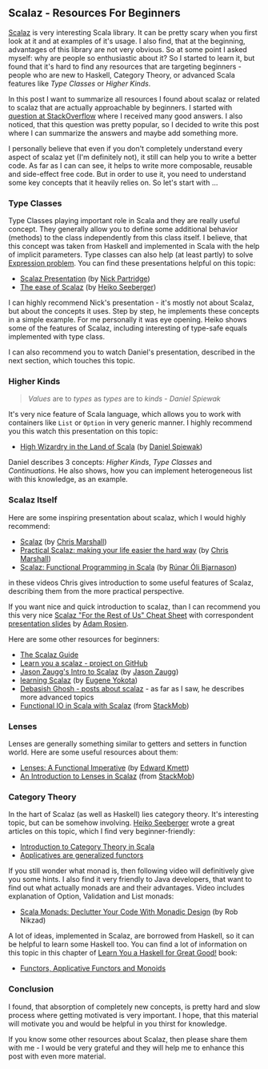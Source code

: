 ## Scalaz - Resources For Beginners

[Scalaz](http://code.google.com/p/scalaz/) is very interesting Scala library. It can be pretty scary when you first look at it and at examples of it's usage. I also find, that at the beginning, advantages of this library are not very obvious. So at some point I asked myself: why are people so enthusiastic about it? So I started to learn it, but found that it's hard to find any resources that are targeting beginners - people who are new to Haskell, Category Theory, or advanced Scala features like *Type Classes* or *Higher Kinds*.

In this post I want to summarize all resources I found about scalaz or related to scalaz that are actually approachable by beginners. I started with [question at StackOverflow](http://stackoverflow.com/questions/4863671/good-scalaz-introduction) where I received many good answers. I also noticed, that this question was pretty popular, so I decided to write this post where I can summarize the answers and maybe add something more.

I personally believe that even if you don't completely understand every aspect of scalaz yet (I'm definitely not), it still can help you to write a better code. As far as I can can see, it helps to write more composable, reusable and side-effect free code. But in order to use it, you need to understand some key concepts that it heavily relies on. So let's start with ...

<!-- more -->

### Type Classes

Type Classes playing important role in Scala and they are really useful concept. They generally allow you to define some additional behavior (methods) to the class independently from this class itself. I believe, that this concept was taken from Haskell and implemented in Scala with the help of implicit parameters. Type classes can also help (at least partly) to solve [Expression problem](http://en.wikipedia.org/wiki/Expression_problem). You can find these presentations helpful on this topic:

* [Scalaz Presentation](http://vimeo.com/10482466) (by [Nick Partridge](https://twitter.com/#!/nkpart))
* [The ease of Scalaz](http://days2011.scala-lang.org/node/138/275) (by [Heiko Seeberger](https://twitter.com/#!/hseeberger))

I can highly recommend Nick's presentation - it's mostly not about Scalaz, but about the concepts it uses. Step by step, he implements these concepts in a simple example. For me personally it was eye opening. Heiko shows some of the features of Scalaz, including interesting of type-safe equals implemented with type class. 

I can also recommend you to watch Daniel's presentation, described in the next section, which touches this topic.

### Higher Kinds

> *Values* are to *types* as *types* are to *kinds* - *Daniel Spiewak*

It's very nice  feature of Scala language, which allows you to work with containers like `List` or `Option` in very generic manner. I highly recommend you this watch this presentation on this topic:

* [High Wizardry in the Land of Scala](http://vimeo.com/28793245) (by [Daniel Spiewak](https://twitter.com/#!/djspiewak))

Daniel describes 3 concepts: *Higher Kinds*, *Type Classes* and *Continuations*. He also shows, how you can implement heterogeneous list with this knowledge, as an example.

### Scalaz Itself

Here are some inspiring presentation about scalaz, which I would highly recommend:

* [Scalaz](http://skillsmatter.com/podcast/scala/scalaz) (by [Chris Marshall](https://twitter.com/#!/oxbow_lakes))
* [Practical Scalaz: making your life easier the hard way](http://skillsmatter.com/podcast/scala/practical-scalaz-2518) (by [Chris Marshall](https://twitter.com/#!/oxbow_lakes))
* [Scalaz: Functional Programming in Scala](http://www.infoq.com/presentations/Scalaz-Functional-Programming-in-Scala) (by [R&uacute;nar &Oacute;li Bjarnason](https://twitter.com/#!/runarorama))

in these videos Chris gives introduction to some useful features of Scalaz, describing them from the more practical perspective. 

If you want nice and quick introduction to scalaz, than I can recommend you this very nice [Scalaz "For the Rest of Us" Cheat Sheet](https://github.com/arosien/scalaz-base-talk-201208/raw/master/scalaz-cheatsheet.pdf) with correspondent [presentation slides](http://arosien.github.com/scalaz-base-talk-201208) by [Adam Rosien](https://twitter.com/arosien).

Here are some other resources for beginners:

* [The Scalaz Guide](http://dnene.bitbucket.org/docs/scalaz-guide/initial.html)
* [Learn you a scalaz - project on GitHub](https://github.com/jrwest/learn_you_a_scalaz)
* [Jason Zaugg's Intro to Scalaz](http://vimeo.com/15264203) (by [Jason Zaugg](https://twitter.com/#!/retronym))
* [learning Scalaz](http://eed3si9n.com/learning-scalaz/) (by [Eugene Yokota](https://twitter.com/eed3si9n))
* [Debasish Ghosh - posts about scalaz](http://debasishg.blogspot.com/search/label/scalaz) - as far as I saw, he describes more advanced topics
* [Functional IO in Scala with Scalaz](http://www.stackmob.com/2011/12/scalaz-post-part-2/) (from [StackMob](https://twitter.com/#!/stackmob))

### Lenses 

Lenses are generally something similar to getters and setters in function world.  Here are some useful resources about them:

* [Lenses: A Functional Imperative](http://www.youtube.com/playlist?p=PLEDE5BE0C69AF6CCE) (by [Edward Kmett](https://twitter.com/#!/kmett))
* [An Introduction to Lenses in Scalaz](http://www.stackmob.com/2012/02/an-introduction-to-lenses-in-scalaz/) (from [StackMob](https://twitter.com/#!/stackmob))

### Category Theory

In the hart of Scalaz (as well as Haskell) lies category theory. It's interesting topic, but can be somehow involving. [Heiko Seeberger](https://twitter.com/#!/hseeberger) wrote a great articles on this topic, which I find very beginner-friendly:

* [Introduction to Category Theory in Scala](http://hseeberger.wordpress.com/2010/11/25/introduction-to-category-theory-in-scala/)
* [Applicatives are generalized functors](http://hseeberger.wordpress.com/2011/01/31/applicatives-are-generalized-functors/)

If you still wonder what monad is, then following video will definitively give you some hints. I also find it very friendly to Java developers, that want to find out what actually monads are and their advantages. Video includes explanation of Option, Validation and List monads:

* [Scala Monads: Declutter Your Code With Monadic Design](http://marakana.com/s/scala_monads_declutter_your_code_with_monadic_design,1034/index.html) (by Rob Nikzad)

A lot of ideas, implemented in Scalaz, are borrowed from Haskell, so it can be helpful to learn some Haskell too. You can find a lot of information on this topic in this chapter of [Learn You a Haskell for Great Good!](http://learnyouahaskell.com/) book:

* [Functors, Applicative Functors and Monoids](http://learnyouahaskell.com/functors-applicative-functors-and-monoids)

### Conclusion

I found, that absorption of completely new concepts, is pretty hard and slow process where getting motivated is very important. I hope, that this material will motivate you and would be helpful in you thirst for knowledge.

If you know some other resources about Scalaz, then please share them with me - I would be very grateful and they will help me to enhance this post with even more material.